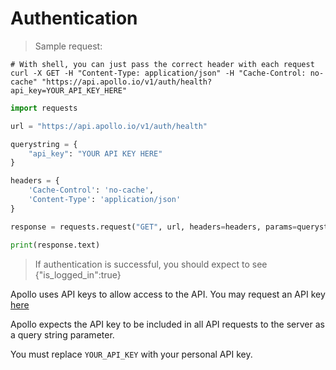 
# Authentication

> Sample request:

```shell
# With shell, you can just pass the correct header with each request
curl -X GET -H "Content-Type: application/json" -H "Cache-Control: no-cache" "https://api.apollo.io/v1/auth/health?api_key=YOUR_API_KEY_HERE"
```

```python
import requests

url = "https://api.apollo.io/v1/auth/health"

querystring = {
    "api_key": "YOUR API KEY HERE"
}

headers = {
    'Cache-Control': 'no-cache',
    'Content-Type': 'application/json'
}

response = requests.request("GET", url, headers=headers, params=querystring)

print(response.text)
```

> If authentication is successful, you should expect to see {"is_logged_in":true}

Apollo uses API keys to allow access to the API. You may request an API key [here](https://www.apollo.io/app/#/settings/integrations/api)

Apollo expects the API key to be included in all API requests to the server as a query string parameter. 

<aside class="notice">
You must replace <code>YOUR_API_KEY</code> with your personal API key.
</aside>
